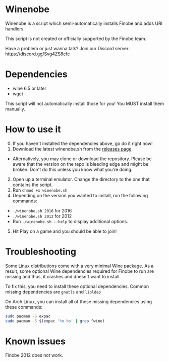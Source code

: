 # Winenobe
Winenobe is a script which semi-automatically installs Finobe and adds URI handlers.

This script is not created or officially supported by the Finobe team.

Have a problem or just wanna talk? Join our Discord server: https://discord.gg/Svg4ZS8cfc
# Dependencies
- wine 6.5 or later
- wget

This script will not automatically install those for you! You MUST install them manually.
# How to use it
0. If you haven't installed the dependencies above, go do it right now!
1. Download the latest winenobe.sh from the [releases page](https://github.com/LeadRDRK/Winenobe/releases)
- Alternatively, you may clone or download the repository. Please be aware that the version on the repo is bleeding edge and might be broken. Don't do this unless you know what you're doing.
2. Open up a terminal emulator. Change the directory to the one that contains the script.
3. Run `chmod +x winenobe.sh`
4. Depending on the version you wanted to install, run the following commands:
- `./winenobe.sh 2016` for 2016
- `./winenobe.sh 2012` for 2012
- Run `./winenobe.sh --help` to display additional options.
5. Hit Play on a game and you should be able to join!
# Troubleshooting
Some Linux distributions come with a very minimal Wine package. As a result, some optional Wine dependencies required for Finobe to run are missing and thus, it crashes and doesn't want to install.

To fix this, you need to install these optional dependencies. Common missing dependencies are `gnutls` and `libldap`

On Arch Linux, you can install all of these missing dependencies using these commands:
```sh
sudo pacman -S expac
sudo pacman -S $(expac '%n %o' | grep ^wine)
```
# Known issues
Finobe 2012 does not work.
